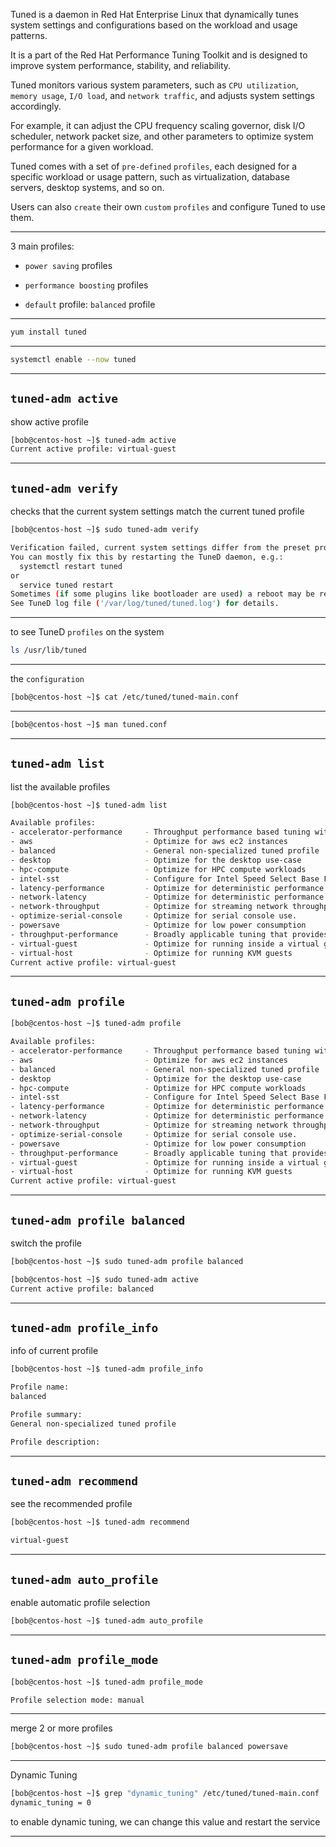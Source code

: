 
Tuned is a daemon in Red Hat Enterprise Linux that dynamically tunes system settings and configurations based on the workload and usage patterns.

It is a part of the Red Hat Performance Tuning Toolkit and is designed to improve system performance, stability, and reliability.

Tuned monitors various system parameters, such as `CPU utilization`, `memory usage`, `I/O load`, and `network traffic`, and adjusts system settings accordingly.

For example, it can adjust the CPU frequency scaling governor, disk I/O scheduler, network packet size, and other parameters to optimize system performance for a given workload.

Tuned comes with a set of `pre-defined` `profiles`, each designed for a specific workload or usage pattern, such as virtualization, database servers, desktop systems, and so on.

Users can also `create` their own `custom` `profiles` and configure Tuned to use them.

________________________________________________________________________________________________


3 main profiles:

- `power saving` profiles

- `performance boosting` profiles

- `default` profile: `balanced` profile 


________________________________________________________________________________________________


```bash
yum install tuned
```

________________________________________________________________________________________________


```bash
systemctl enable --now tuned
```

________________________________________________________________________________________________

## `tuned-adm active`

show active profile

```bash
[bob@centos-host ~]$ tuned-adm active
Current active profile: virtual-guest
```

________________________________________________________________________________________________


## `tuned-adm verify`

checks that the current system settings match the current tuned profile

```bash
[bob@centos-host ~]$ sudo tuned-adm verify

Verification failed, current system settings differ from the preset profile.
You can mostly fix this by restarting the TuneD daemon, e.g.:
  systemctl restart tuned
or
  service tuned restart
Sometimes (if some plugins like bootloader are used) a reboot may be required.
See TuneD log file ('/var/log/tuned/tuned.log') for details.
```

________________________________________________________________________________________________


to see TuneD `profiles` on the system

```bash
ls /usr/lib/tuned
```

________________________________________________________________________________________________



the `configuration`

```bash
[bob@centos-host ~]$ cat /etc/tuned/tuned-main.conf
```

________________________________________________________________________________________________





```bash
[bob@centos-host ~]$ man tuned.conf
```

________________________________________________________________________________________________


## `tuned-adm list`

list the available profiles

```bash
[bob@centos-host ~]$ tuned-adm list

Available profiles:
- accelerator-performance     - Throughput performance based tuning with disabled higher latency STOP states
- aws                         - Optimize for aws ec2 instances
- balanced                    - General non-specialized tuned profile
- desktop                     - Optimize for the desktop use-case
- hpc-compute                 - Optimize for HPC compute workloads
- intel-sst                   - Configure for Intel Speed Select Base Frequency
- latency-performance         - Optimize for deterministic performance at the cost of increased power consumption
- network-latency             - Optimize for deterministic performance at the cost of increased power consumption, focused on low latency network performance
- network-throughput          - Optimize for streaming network throughput, generally only necessary on older CPUs or 40G+ networks
- optimize-serial-console     - Optimize for serial console use.
- powersave                   - Optimize for low power consumption
- throughput-performance      - Broadly applicable tuning that provides excellent performance across a variety of common server workloads
- virtual-guest               - Optimize for running inside a virtual guest
- virtual-host                - Optimize for running KVM guests
Current active profile: virtual-guest
```

________________________________________________________________________________________________




## `tuned-adm profile`


```bash
[bob@centos-host ~]$ tuned-adm profile

Available profiles:
- accelerator-performance     - Throughput performance based tuning with disabled higher latency STOP states
- aws                         - Optimize for aws ec2 instances
- balanced                    - General non-specialized tuned profile
- desktop                     - Optimize for the desktop use-case
- hpc-compute                 - Optimize for HPC compute workloads
- intel-sst                   - Configure for Intel Speed Select Base Frequency
- latency-performance         - Optimize for deterministic performance at the cost of increased power consumption
- network-latency             - Optimize for deterministic performance at the cost of increased power consumption, focused on low latency network performance
- network-throughput          - Optimize for streaming network throughput, generally only necessary on older CPUs or 40G+ networks
- optimize-serial-console     - Optimize for serial console use.
- powersave                   - Optimize for low power consumption
- throughput-performance      - Broadly applicable tuning that provides excellent performance across a variety of common server workloads
- virtual-guest               - Optimize for running inside a virtual guest
- virtual-host                - Optimize for running KVM guests
Current active profile: virtual-guest
```

________________________________________________________________________________________________


## `tuned-adm profile balanced`

switch the profile

```bash
[bob@centos-host ~]$ sudo tuned-adm profile balanced

[bob@centos-host ~]$ sudo tuned-adm active
Current active profile: balanced
```

________________________________________________________________________________________________




## `tuned-adm profile_info`

info of current profile

```bash
[bob@centos-host ~]$ tuned-adm profile_info

Profile name:
balanced

Profile summary:
General non-specialized tuned profile

Profile description:
```

________________________________________________________________________________________________



## `tuned-adm recommend`


see the recommended profile

```bash
[bob@centos-host ~]$ tuned-adm recommend

virtual-guest
```

________________________________________________________________________________________________



## `tuned-adm auto_profile`


enable automatic profile selection

```bash
[bob@centos-host ~]$ tuned-adm auto_profile 
```

________________________________________________________________________________________________





## `tuned-adm profile_mode`


```bash
[bob@centos-host ~]$ tuned-adm profile_mode

Profile selection mode: manual
```

________________________________________________________________________________________________




merge 2 or more profiles

```bash
[bob@centos-host ~]$ sudo tuned-adm profile balanced powersave
```

________________________________________________________________________________________________



Dynamic Tuning


```bash
[bob@centos-host ~]$ grep "dynamic_tuning" /etc/tuned/tuned-main.conf 
dynamic_tuning = 0
```

to enable dynamic tuning, we can change this value and restart the service


________________________________________________________________________________________________

